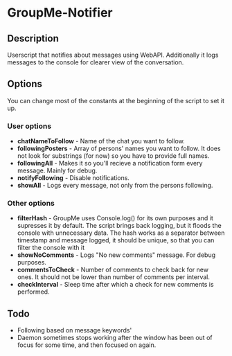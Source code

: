 # GroupMe-Notifier
## Description
Userscript that notifies about messages using WebAPI. Additionally it logs messages to the console for clearer view of the conversation.
## Options
You can change most of the constants at the beginning of the script to set it up.
### User options
* **chatNameToFollow** - Name of the chat you want to follow.
* **followingPosters** - Array of persons' names you want to follow. It does not look for substrings (for now) so you have to provide full names.
* **followingAll** - Makes it so you'll recieve a notification form every message. Mainly for debug.
* **notifyFollowing** - Disable notifications.
* **showAll** - Logs every message, not only from the persons following.
### Other options
* **filterHash** - GroupMe uses Console.log() for its own purposes and it supresses it by default. The script brings back logging, but it floods the console with unnecessary data. The hash works as a separator between timestamp and message logged, it should be unique, so that you can filter the console with it
* **showNoComments** - Logs "No new comments" message. For debug purposes.
* **commentsToCheck** - Number of comments to check back for new ones. It should not be lower than number of comments per interval.
* **checkInterval** - Sleep time after which a check for new comments is performed.
## Todo
* Following based on message keywords'
* Daemon sometimes stops working after the window has been out of focus for some time, and then focused on again.
